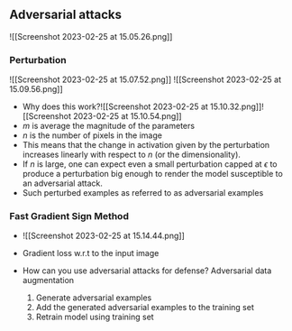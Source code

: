 ## Adversarial attacks
![[Screenshot 2023-02-25 at 15.05.26.png]]

### Perturbation
![[Screenshot 2023-02-25 at 15.07.52.png]]
![[Screenshot 2023-02-25 at 15.09.56.png]]
- Why does this work?![[Screenshot 2023-02-25 at 15.10.32.png]]![[Screenshot 2023-02-25 at 15.10.54.png]]
- $m$ is average the magnitude of the parameters
- $n$ is the number of pixels in the image
- This means that the change in activation given by the perturbation increases linearly with respect to $n$ (or the dimensionality).
- If $n$ is large, one can expect even a small perturbation capped at $\epsilon$ to produce a perturbation big enough to render the model susceptible to an adversarial attack. 
- Such perturbed examples as referred to as adversarial examples

### Fast Gradient Sign Method
- ![[Screenshot 2023-02-25 at 15.14.44.png]]
- Gradient loss w.r.t to the input image 

- How can you use adversarial attacks for defense? Adversarial data augmentation 
	1. Generate adversarial examples 
	2. Add the generated adversarial examples to the training set
	3. Retrain model using training set

